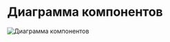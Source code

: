 # Диаграмма компонентов

![Диаграмма компонентов](https://github.com/SBavia/Smoker-s-paradise/blob/master/docs/SystemProject/ComponentDiagram/Component.png)
